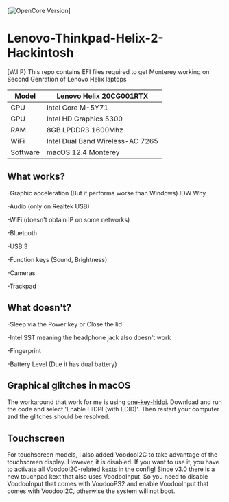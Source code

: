 [![OpenCore Version](https://img.shields.io/badge/OpenCore-0.8.3-green.svg)]


# Lenovo-Thinkpad-Helix-2-Hackintosh
[W.I.P} This repo contains EFI files required to get Monterey working on Second Genration of Lenovo Helix laptops


Model | Lenovo Helix 20CG001RTX
------------- | ---------------
CPU | Intel Core M-5Y71
GPU | Intel HD Graphics 5300
RAM | 8GB LPDDR3 1600Mhz
WiFi | Intel Dual Band Wireless-AC 7265
Software | macOS 12.4 Monterey

## What works?

-Graphic acceleration (But it performs worse than Windows) IDW Why

-Audio (only on Realtek USB)

-WiFi (doesn't obtain IP on some networks)

-Bluetooth

-USB 3

-Function keys (Sound, Brightness)

-Cameras

-Trackpad

## What doesn't?

-Sleep via the Power key or Close the lid

-Intel SST meaning the headphone jack also doesn't work

-Fingerprint

-Battery Level (Due it has dual battery)





## Graphical glitches in macOS

The workaround that work for me is using [one-key-hidpi](https://github.com/xzhih/one-key-hidpi). Download and run the code and select 'Enable HIDPI (with EDID)'. Then restart your computer and the glitches should be resolved.


## Touchscreen

For touchscreen models, I also added VoodooI2C to take advantage of the touchscreen display. However, it is disabled. If you want to use it, you have to activate all VoodooI2C-related kexts in the config! Since v3.0 there is a new touchpad kext that also uses VoodooInput. So you need to disable VoodooInput that comes with VoodooPS2 and enable VoodooInput that comes with VoodooI2C, otherwise the system will not boot.

